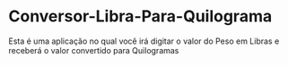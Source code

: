 # Conversor-Libra-Para-Quilograma

Esta é uma aplicação no qual você irá digitar o valor do Peso em Libras e receberá o valor convertido para Quilogramas